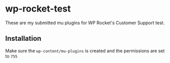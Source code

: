 # wp-rocket-test
These are my submitted mu plugins for WP Rocket's Customer Support test.
## Installation
Make sure the `wp-content/mu-plugins` is created and the permissions are set to `755`
